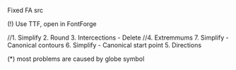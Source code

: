 Fixed FA src

(!) Use TTF, open in FontForge

//1. Simplify
2. Round
3. Intercections - Delete
//4. Extremmums
7. Simplify - Canonical contours
6. Simplify - Canonical start point
5. Directions

(*) most problems are caused by globe symbol
